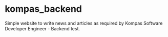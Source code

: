 # kompas_backend
Simple website to write news and articles as required by Kompas Software Developer Engineer - Backend test.
